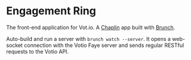 # Engagement Ring

The front-end application for Vot.io. A [Chaplin](http://chaplinjs.org) app built
with [Brunch](http://brunch.io).

Auto-build and run a server with `brunch watch --server`. It opens a web-socket
connection with the Votio Faye server and sends regular RESTful requests to the
Votio API.